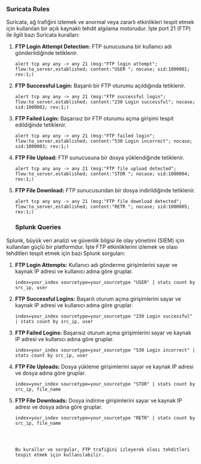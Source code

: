 ### Suricata Rules

Suricata, ağ trafiğini izlemek ve anormal veya zararlı etkinlikleri tespit etmek için kullanılan bir açık kaynaklı tehdit algılama motorudur. İşte port 21 (FTP) ile ilgili bazı Suricata kuralları:

1. **FTP Login Attempt Detection:** FTP sunucusuna bir kullanıcı adı gönderildiğinde tetiklenir.
   ```suricata
   alert tcp any any -> any 21 (msg:"FTP login attempt"; flow:to_server,established; content:"USER "; nocase; sid:1000001; rev:1;)
   ```
2. **FTP Successful Login:** Başarılı bir FTP oturumu açıldığında tetiklenir.
   ```suricata
   alert tcp any any -> any 21 (msg:"FTP successful login"; flow:to_server,established; content:"230 Login successful"; nocase; sid:1000002; rev:1;)
   ```

3. **FTP Failed Login:** Başarısız bir FTP oturumu açma girişimi tespit edildiğinde tetiklenir.
   ```suricata
   alert tcp any any -> any 21 (msg:"FTP failed login"; flow:to_server,established; content:"530 Login incorrect"; nocase; sid:1000003; rev:1;)
   ```

4. **FTP File Upload:** FTP sunucusuna bir dosya yüklendiğinde tetiklenir.
   ```suricata
   alert tcp any any -> any 21 (msg:"FTP file upload detected"; flow:to_server,established; content:"STOR "; nocase; sid:1000004; rev:1;)
   ```

5. **FTP File Download:** FTP sunucusundan bir dosya indirildiğinde tetiklenir.
   ```suricata
   alert tcp any any -> any 21 (msg:"FTP file download detected"; flow:to_server,established; content:"RETR "; nocase; sid:1000005; rev:1;)
   ```


   ### Splunk Queries

Splunk, büyük veri analizi ve güvenlik bilgisi ile olay yönetimi (SIEM) için kullanılan güçlü bir platformdur. İşte FTP etkinliklerini izlemek ve olası tehditleri tespit etmek için bazı Splunk sorguları:

1. **FTP Login Attempts:** Kullanıcı adı gönderme girişimlerini sayar ve kaynak IP adresi ve kullanıcı adına göre gruplar.
   ```splunk
   index=your_index sourcetype=your_sourcetype "USER" | stats count by src_ip, user
   ```

2. **FTP Successful Logins:** Başarılı oturum açma girişimlerini sayar ve kaynak IP adresi ve kullanıcı adına göre gruplar.
   ```splunk
   index=your_index sourcetype=your_sourcetype "230 Login successful" | stats count by src_ip, user
   ```

3. **FTP Failed Logins:** Başarısız oturum açma girişimlerini sayar ve kaynak IP adresi ve kullanıcı adına göre gruplar.
   ```splunk
   index=your_index sourcetype=your_sourcetype "530 Login incorrect" | stats count by src_ip, user
   ```

4. **FTP File Uploads:** Dosya yükleme girişimlerini sayar ve kaynak IP adresi ve dosya adına göre gruplar.
   ```splunk
   index=your_index sourcetype=your_sourcetype "STOR" | stats count by src_ip, file_name
   ```

5. **FTP File Downloads:** Dosya indirme girişimlerini sayar ve kaynak IP adresi ve dosya adına göre gruplar.
   ```splunk
   index=your_index sourcetype=your_sourcetype "RETR" | stats count by src_ip, file_name

   
   
   
   Bu kurallar ve sorgular, FTP trafiğini izleyerek olası tehditleri tespit etmek için kullanılabilir.